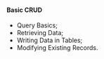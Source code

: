 #### Basic CRUD
- Query Basics;
- Retrieving Data;
- Writing Data in Tables;
- Modifying Existing Records.
